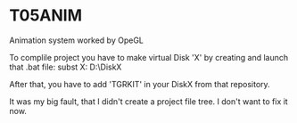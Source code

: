 # T05ANIM
Animation system worked by OpeGL

To complile project you have to make virtual Disk 'X' by creating and launch that .bat file:
subst X: D:\DiskX

After that, you have to add 'TGRKIT' in your DiskX from that repository.

It was my big fault, that I didn't create a project file tree. I don't want to fix it now.

